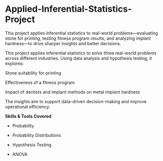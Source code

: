 # Applied-Inferential-Statistics-Project
This project applies inferential statistics to real-world problems—evaluating stone for printing, testing fitness program results, and analyzing implant hardness—to drive sharper insights and better decisions.

This project applies inferential statistics to solve three real-world problems across different industries. Using data analysis and hypothesis testing, it explores:

Stone suitability for printing

Effectiveness of a fitness program

Impact of dentists and implant methods on metal implant hardness

The insights aim to support data-driven decision-making and improve operational efficiency.

**Skills & Tools Covered**

- Probability

- Probability Distributions

- Hypothesis Testing

- ANOVA
